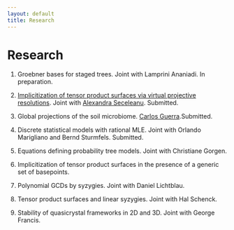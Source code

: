 ```yaml
---
layout: default
title: Research
---
```


# Research

1. Groebner bases for staged trees. Joint with Lamprini Ananiadi. In preparation.

1. [Implicitization of tensor product surfaces via virtual projective resolutions](https://arxiv.org/abs/1908.02086).
   Joint with [Alexandra Seceleanu](https://www.math.unl.edu/~aseceleanu2/). Submitted.
   
1. Global projections of the soil microbiome. [Carlos Guerra](https://scholar.google.pt/citations?user=0stRyvUAAAAJ&hl=en).Submitted.

1. Discrete statistical models with rational MLE. Joint with Orlando Marigliano and Bernd Sturmfels. Submitted.

1. Equations defining probability tree models. Joint with Christiane Gorgen. 

1. Implicitization of tensor product surfaces in the presence of a generic set of basepoints.

1. Polynomial GCDs by syzygies. Joint with Daniel Lichtblau.

1. Tensor product surfaces and linear syzygies. Joint with Hal Schenck.

1. Stability of quasicrystal frameworks in 2D and 3D. Joint with George Francis.



